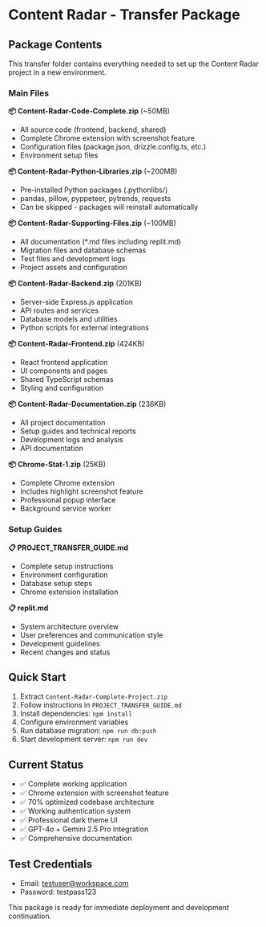 # Content Radar - Transfer Package

## Package Contents

This transfer folder contains everything needed to set up the Content Radar project in a new environment.

### Main Files

**📦 Content-Radar-Code-Complete.zip** (~50MB)
- All source code (frontend, backend, shared)
- Complete Chrome extension with screenshot feature
- Configuration files (package.json, drizzle.config.ts, etc.)
- Environment setup files

**📦 Content-Radar-Python-Libraries.zip** (~200MB)
- Pre-installed Python packages (.pythonlibs/)
- pandas, pillow, pyppeteer, pytrends, requests
- Can be skipped - packages will reinstall automatically

**📦 Content-Radar-Supporting-Files.zip** (~100MB)
- All documentation (*.md files including replit.md)
- Migration files and database schemas
- Test files and development logs
- Project assets and configuration

**📦 Content-Radar-Backend.zip** (201KB)
- Server-side Express.js application
- API routes and services
- Database models and utilities
- Python scripts for external integrations

**📦 Content-Radar-Frontend.zip** (424KB)
- React frontend application
- UI components and pages
- Shared TypeScript schemas
- Styling and configuration

**📦 Content-Radar-Documentation.zip** (236KB)
- All project documentation
- Setup guides and technical reports
- Development logs and analysis
- API documentation

**📦 Chrome-Stat-1.zip** (25KB)
- Complete Chrome extension
- Includes highlight screenshot feature
- Professional popup interface
- Background service worker

### Setup Guides

**📋 PROJECT_TRANSFER_GUIDE.md**
- Complete setup instructions
- Environment configuration
- Database setup steps
- Chrome extension installation

**📋 replit.md**
- System architecture overview
- User preferences and communication style
- Development guidelines
- Recent changes and status

## Quick Start

1. Extract `Content-Radar-Complete-Project.zip`
2. Follow instructions in `PROJECT_TRANSFER_GUIDE.md`
3. Install dependencies: `npm install`
4. Configure environment variables
5. Run database migration: `npm run db:push`
6. Start development server: `npm run dev`

## Current Status

- ✅ Complete working application
- ✅ Chrome extension with screenshot feature
- ✅ 70% optimized codebase architecture
- ✅ Working authentication system
- ✅ Professional dark theme UI
- ✅ GPT-4o + Gemini 2.5 Pro integration
- ✅ Comprehensive documentation

## Test Credentials

- Email: testuser@workspace.com
- Password: testpass123

This package is ready for immediate deployment and development continuation.